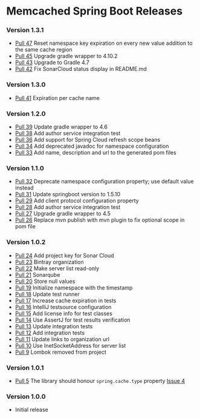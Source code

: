 # Memcached Spring Boot Releases #

### Version 1.3.1 ###

* [Pull 47](https://github.com/sixhours-team/memcached-spring-boot/pull/47) Reset namespace key expiration on every new value addition to the same cache region
* [Pull 45](https://github.com/sixhours-team/memcached-spring-boot/pull/45) Upgrade gradle wrapper to 4.10.2
* [Pull 43](https://github.com/sixhours-team/memcached-spring-boot/pull/43) Upgrade to Gradle 4.7 
* [Pull 42](https://github.com/sixhours-team/memcached-spring-boot/pull/42) Fix SonarCloud status display in README.md 

### Version 1.3.0 ###

* [Pull 41](https://github.com/sixhours-team/memcached-spring-boot/pull/41) Expiration per cache name

### Version 1.2.0 ###

* [Pull 39](https://github.com/sixhours-team/memcached-spring-boot/pull/39) Update gradle wrapper to 4.6
* [Pull 38](https://github.com/sixhours-team/memcached-spring-boot/pull/38) Add author service integration test
* [Pull 36](https://github.com/sixhours-team/memcached-spring-boot/pull/36) Add support for Spring Cloud refresh scope beans
* [Pull 34](https://github.com/sixhours-team/memcached-spring-boot/pull/34) Add deprecated javadoc for namespace configuration
* [Pull 33](https://github.com/sixhours-team/memcached-spring-boot/pull/33) Add name, description and url to the generated pom files

### Version 1.1.0 ###

* [Pull 32](https://github.com/sixhours-team/memcached-spring-boot/pull/32) Deprecate namespace configuration property; use default value instead
* [Pull 31](https://github.com/sixhours-team/memcached-spring-boot/pull/31) Update springboot version to 1.5.10
* [Pull 29](https://github.com/sixhours-team/memcached-spring-boot/pull/29) Add client protocol configuration property
* [Pull 28](https://github.com/sixhours-team/memcached-spring-boot/pull/28) Add author service integration test
* [Pull 27](https://github.com/sixhours-team/memcached-spring-boot/pull/27) Upgrade gradle wrapper to 4.5
* [Pull 26](https://github.com/sixhours-team/memcached-spring-boot/pull/26) Replace mvn publish with mvn plugin to fix optional scope in pom file      

### Version 1.0.2 ###

* [Pull 24](https://github.com/sixhours-team/memcached-spring-boot/pull/24) Add project key for Sonar Cloud
* [Pull 23](https://github.com/sixhours-team/memcached-spring-boot/pull/23) Bintray organization
* [Pull 22](https://github.com/sixhours-team/memcached-spring-boot/pull/22) Make server list read-only
* [Pull 21](https://github.com/sixhours-team/memcached-spring-boot/pull/21) Sonarqube
* [Pull 20](https://github.com/sixhours-team/memcached-spring-boot/pull/20) Store null values
* [Pull 19](https://github.com/sixhours-team/memcached-spring-boot/pull/19) Initialize namespace with the timestamp
* [Pull 18](https://github.com/sixhours-team/memcached-spring-boot/pull/18) Update test runner
* [Pull 17](https://github.com/sixhours-team/memcached-spring-boot/pull/17) Increase cache expiration in tests
* [Pull 16](https://github.com/sixhours-team/memcached-spring-boot/pull/16) IntelliJ testsource configuration
* [Pull 15](https://github.com/sixhours-team/memcached-spring-boot/pull/15) Add license info for test classes
* [Pull 14](https://github.com/sixhours-team/memcached-spring-boot/pull/14) Use AssertJ for test results verification
* [Pull 13](https://github.com/sixhours-team/memcached-spring-boot/pull/13) Update integration tests
* [Pull 12](https://github.com/sixhours-team/memcached-spring-boot/pull/12) Add integration tests
* [Pull 11](https://github.com/sixhours-team/memcached-spring-boot/pull/11) Update links to organization url
* [Pull 10](https://github.com/sixhours-team/memcached-spring-boot/pull/10) Use InetSocketAddress for server list
* [Pull 9](https://github.com/sixhours-team/memcached-spring-boot/pull/9) Lombok removed from project

### Version 1.0.1 ###

* [Pull 5](https://github.com/sixhours-team/memcached-spring-boot/pull/5) The library should honour `spring.cache.type` property [Issue 4](https://github.com/sixhours-team/memcached-spring-boot/issues/4) 

### Version 1.0.0 ###

* Initial release
